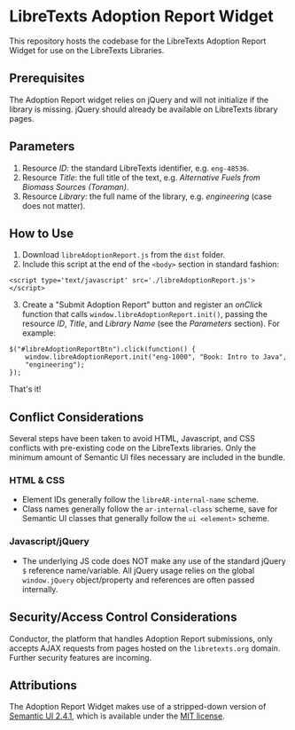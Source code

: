 # LibreTexts Adoption Report Widget
This repository hosts the codebase for the LibreTexts Adoption Report Widget
for use on the LibreTexts Libraries.

## Prerequisites
The Adoption Report widget relies on jQuery and will not initialize if the
library is missing. jQuery should already be available on LibreTexts
library pages.

## Parameters
1. Resource *ID*: the standard LibreTexts identifier, e.g. `eng-48536`.
2. Resource *Title*: the full title of the text, e.g.
*Alternative Fuels from Biomass Sources (Toraman)*.
3. Resource *Library*: the full name of the library, e.g. *engineering*
(case does not matter).

## How to Use
1. Download `libreAdoptionReport.js` from the `dist` folder.
2. Include this script at the end of the `<body>` section in standard fashion:
```
<script type='text/javascript' src='./libreAdoptionReport.js'></script>
```
3. Create a "Submit Adoption Report" button and register an *onClick* function
that calls `window.libreAdoptionReport.init()`, passing the resource *ID*,
*Title*, and *Library Name* (see the *Parameters* section). For example:
```
$("#libreAdoptionReportBtn").click(function() {
    window.libreAdoptionReport.init("eng-1000", "Book: Intro to Java",
    "engineering");
});
```
That's it!

## Conflict Considerations
Several steps have been taken to avoid HTML, Javascript, and CSS conflicts with
pre-existing code on the LibreTexts libraries. Only the minimum amount of
Semantic UI files necessary are included in the bundle.

### HTML & CSS
* Element IDs generally follow the `libreAR-internal-name` scheme.
* Class names generally follow the `ar-internal-class` scheme, save for Semantic
UI classes that generally follow the `ui <element>` scheme.

### Javascript/jQuery
* The underlying JS code does NOT make any use of the standard jQuery `$`
reference name/variable. All jQuery usage relies on the global `window.jQuery`
object/property and references are often passed internally.

## Security/Access Control Considerations
Conductor, the platform that handles Adoption Report submissions, only accepts
AJAX requests from pages hosted on the `libretexts.org` domain. Further security
features are incoming.

## Attributions
The Adoption Report Widget makes use of a stripped-down version of
[Semantic UI 2.4.1](https://semantic-ui.com/), which is available under the
[MIT license](https://opensource.org/licenses/MIT).
